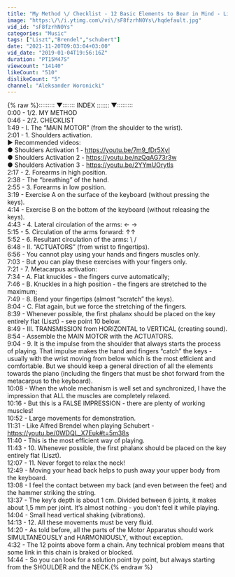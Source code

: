 ```yaml
---
title: "My Method \/ Checklist - 12 Basic Elements to Bear in Mind - Live Lesson (English subtitles)"
image: "https:\/\/i.ytimg.com\/vi\/sF8fzrhN0Ys\/hqdefault.jpg"
vid_id: "sF8fzrhN0Ys"
categories: "Music"
tags: ["Liszt","Brendel","schubert"]
date: "2021-11-20T09:03:04+03:00"
vid_date: "2019-01-04T19:56:16Z"
duration: "PT15M47S"
viewcount: "14140"
likeCount: "510"
dislikeCount: "5"
channel: "Aleksander Woronicki"
---
```

{% raw %}::::::::: ▼::::::: INDEX ::::::: ▼:::::::::<br />0:00 - 1/2. MY METHOD<br />0:46 - 2/2. CHECKLIST<br />1:49 - I. The “MAIN MOTOR” (from the shoulder to the wrist).<br />2:01 - 1. Shoulders activation.<br />► Recommended videos:<br />● Shoulders Activation 1 - <a rel="nofollow" target="blank" href="https://youtu.be/7m9_fDr5XyI">https://youtu.be/7m9_fDr5XyI</a><br />● Shoulders Activation 2 - <a rel="nofollow" target="blank" href="https://youtu.be/nzQqAG73r3w">https://youtu.be/nzQqAG73r3w</a><br />● Shoulders Activation 3 - <a rel="nofollow" target="blank" href="https://youtu.be/2YYmUOrytls">https://youtu.be/2YYmUOrytls</a><br />2:17 - 2. Forearms in high position.<br />2:38 - The “breathing” of the hand.<br />2:55 - 3. Forearms in low position.<br />3:19 - Exercise A on the surface of the keyboard (without pressing the keys).<br />4:14 - Exercise B on the bottom of the keyboard (without releasing the keys).<br />4:43 - 4. Lateral circulation of the arms: ← →<br />5:15 - 5. Circulation of the arms forward: ↑↑<br />5:52 - 6. Resultant circulation of the arms: \ /<br />6:48 - II. “ACTUATORS” (from wrist to fingertips).<br />6:56 - You cannot play using your hands and fingers muscles only.<br />7:03 - But you can play these exercises with your fingers only.<br />7:21 - 7. Metacarpus activation:<br />7:34 - A. Flat knuckles - the fingers curve automatically;<br />7:46 - B. Knuckles in a high position - the fingers are stretched to the maximum;<br />7:49 - 8. Bend your fingertips (almost “scratch” the keys).<br />8:04 - C. Flat again, but we force the stretching of the fingers.<br />8:39 - Whenever possible, the first phalanx should be placed on the key entirely flat (Liszt) - see point 10 below.<br />8:49 - III. TRANSMISSION from HORIZONTAL to VERTICAL (creating sound).<br />8:54 - Assemble the MAIN MOTOR with the ACTUATORS.<br />9:04 - 9. It is the impulse from the shoulder that always starts the process of playing. That impulse makes the hand and fingers “catch” the keys - usually with the wrist moving from below which is the most efficient and comfortable. But we should keep a general direction of all the elements towards the piano (including the fingers that must be shot forward from the metacarpus to the keyboard).<br />10:08 - When the whole mechanism is well set and synchronized, I have the impression that ALL the muscles are completely relaxed.<br />10:16 - But this is a FALSE IMPRESSION - there are plenty of working muscles!<br />10:52 - Large movements for demonstration.<br />11:31 - Like Alfred Brendel when playing Schubert - <a rel="nofollow" target="blank" href="https://youtu.be/0WDQL_X7Euk#t=5m38s">https://youtu.be/0WDQL_X7Euk#t=5m38s</a><br />11:40 - This is the most efficient way of playing.<br />11:43 - 10. Whenever possible, the first phalanx should be placed on the key entirely flat (Liszt).<br />12:07 - 11. Never forget to relax the neck!<br />12:49 - Moving your head back helps to push away your upper body from the keyboard.<br />13:08 - I feel the contact between my back (and even between the feet) and the hammer striking the string.<br />13:37 - The key’s depth is about 1 cm. Divided between 6 joints, it makes about 1,5 mm per joint. It’s almost nothing - you don’t feel it while playing.<br />14:04 - Small head vertical shaking (vibrations).<br />14:13 - 12. All these movements must be very fluid.<br />14:20 - As told before, all the parts of the Motor Apparatus should work SIMULTANEOUSLY and HARMONIOUSLY, without exception.<br />4:32 - The 12 points above form a chain. Any technical problem means that some link in this chain is braked or blocked.<br />14:44 - So you can look for a solution point by point, but always starting from the SHOULDER and the NECK.{% endraw %}
